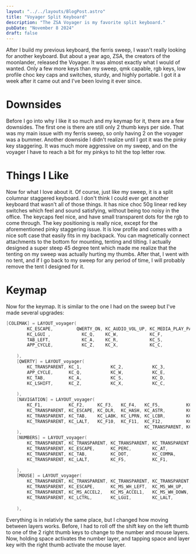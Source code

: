 ```yaml
---
layout: "../../layouts/BlogPost.astro"
title: "Voyager Split Keyboard"
description: "The ZSA Voyager is my favorite split keyboard."
pubDate: "November 8 2024"
draft: false
---
```

After I build my previous keyboard, the ferris sweep, I wasn't really looking for another keyboard. But about a year ago, ZSA, the creators of the moonlander, released the Voyager. It was almost exactly what I would of wanted. Only a few more keys than my sweep, qmk capable, rgb keys, low profile choc key caps and switches, sturdy, and highly portable. I got it a week after it came out and I've been loving it ever since.

# Downsides
Before I go into why I like it so much and my keymap for it, there are a few downsides. The first one is there are still only 2 thumb keys per side. That was my main issue with my ferris sweep, so only having 2 on the voyager was a bummer. Another downside I didn't realize until I got it was the pinky key staggering. It was much more aggressive on my sweep, and on the voyager I have to reach a bit for my pinkys to hit the top letter row.

# Things I Like
Now for what I love about it. Of course, just like my sweep, it is a split columnar staggered keyboard. I don't think I could ever get another keyboard that wasn't all of those things. It has nice choc 50g linear red key switches which feel and sound satisfying, without being too noisy in the office. The keycaps feel nice, and have small transparent dots for the rgb to come through. The key positioning is really nice, except for the aforementioned pinky staggering issue. It is low profile and comes with a nice soft case that easily fits in my backpack. You can magnetically connect attachments to the bottom for mounting, tenting and tilting. I actually designed a super steep 45 degree tent which made me realize that the tenting on my sweep was actually hurting my thumbs. After that, I went with no tent, and if I go back to my sweep for any period of time, I will probably remove the tent I designed for it.

# Keymap
Now for the keymap. It is similar to the one I had on the sweep but I've made several upgrades:

```C
[COLEMAK] = LAYOUT_voyager(
        KC_ESCAPE,         QWERTY_ON, KC_AUDIO_VOL_UP, KC_MEDIA_PLAY_PAUSE, KC_MEDIA_NEXT_TRACK, QWERTY_OFF,          MAGIC_SWAP_LCTL_LGUI,  KC_MS_BTN4,    KC_PSCREEN, KC_MS_BTN5, MAGIC_UNSWAP_LCTL_LGUI,   MAC_SPOTLIGHT,
        KC_LGUI ,            KC_Q,    KC_W,            KC_F,                KC_P,                KC_G,                KC_J,                  KC_L,          KC_U,       KC_Y,       KC_BSPACE, KC_LALT,
        TAB_LEFT,            KC_A,    KC_R,            KC_S,                KC_T,                KC_D,                KC_H,                  KC_N,          KC_E,       KC_I,       KC_O,      TAB_RIGHT,
        APP_CYCLE,           KC_Z,    KC_X,            KC_C,                KC_V,                KC_B,                KC_K,                  KC_M,          KC_COMMA,   KC_DOT,     KC_QUOTE,  APP_CYCLE_CONTROL,
                                                                            KC_LCTRL,            KC_LSHIFT,           LT(NUMBERS, KC_SPACE), MO(NAVIGATION)
    ),
    [QWERTY] = LAYOUT_voyager(
        KC_TRANSPARENT, KC_1,           KC_2,           KC_3,           KC_4,           KC_TRANSPARENT,               KC_5,           KC_6,           KC_7,           KC_8,           KC_9,           KC_0,
        APP_CYCLE,      KC_Q,           KC_W,           KC_E,           KC_R,           KC_T,                         KC_Y,           KC_U,           KC_I,           KC_O,           KC_P,           KC_TRANSPARENT,
        KC_TAB,         KC_A,           KC_S,           KC_D,           KC_F,           KC_G,                         KC_H,           KC_J,           KC_K,           KC_L,           KC_BSPACE,      KC_ENTER,
        KC_LSHIFT,      KC_Z,           KC_X,           KC_C,           KC_V,           KC_B,                         KC_N,           KC_M,           KC_TRANSPARENT, KC_TRANSPARENT, KC_TRANSPARENT, KC_TRANSPARENT,
                                                                        KC_SPACE, KC_LCTRL,                           KC_TRANSPARENT, KC_TRANSPARENT
    ),
    [NAVIGATION] = LAYOUT_voyager(
        KC_F1,          KC_F2,     KC_F3,   KC_F4,   KC_F5,          KC_F6,                                           KC_F7,          KC_F8,         KC_F9,   KC_F10,         KC_F11,    KC_F12,
        KC_TRANSPARENT, KC_ESCAPE, KC_DLR,  KC_HASH, KC_ASTR,        KC_AMPR,                                         KC_HOME,        LCTL(KC_LEFT), KC_UP,   LCTL(KC_RIGHT), KC_BSPACE, KC_TRANSPARENT,
        KC_TRANSPARENT, KC_TAB,    KC_LABK, KC_LPRN, KC_LCBR,        KC_LBRACKET,                                     KC_END,         KC_LEFT,       KC_DOWN, KC_RIGHT,       KC_ENTER,  KC_TRANSPARENT,
        KC_TRANSPARENT, KC_LALT,   KC_F10,  KC_F11,  KC_F12,         KC_GRAVE,                                        KC_PLUS,        KC_MINUS,      KC_UNDS, KC_EQUAL,       KC_SLASH,  KC_TRANSPARENT,
                                                     KC_TRANSPARENT, KC_TRANSPARENT,                                  KC_TRANSPARENT, KC_TRANSPARENT
    ),
    [NUMBERS] = LAYOUT_voyager(
        KC_TRANSPARENT, KC_TRANSPARENT, KC_TRANSPARENT, KC_TRANSPARENT, KC_TRANSPARENT, KC_TRANSPARENT,               KC_TRANSPARENT, KC_TRANSPARENT, KC_TRANSPARENT, KC_TRANSPARENT, KC_TRANSPARENT, RESET,
        KC_TRANSPARENT, KC_ESCAPE,      KC_PERC,        KC_AT,          KC_CIRC,        KC_PIPE,                      KC_MINUS,       KC_7,           KC_8,           KC_9,           KC_BSPACE,      KC_TRANSPARENT,
        KC_TRANSPARENT, KC_TAB,         KC_DOT,         KC_COMMA,       KC_SLASH,       KC_ASTR,                      KC_PLUS,        KC_4,           KC_5,           KC_6,           KC_ENTER,       KC_TRANSPARENT,
        KC_TRANSPARENT, KC_LALT,        KC_F5,          KC_F1,          KC_F2,          KC_SPACE,                     KC_EQUAL,       KC_1,           KC_2,           KC_3,           KC_0,           KC_TRANSPARENT,
                                                                        KC_TRANSPARENT, KC_TRANSPARENT,               KC_TRANSPARENT, KC_TRANSPARENT
    ),
    [MOUSE] = LAYOUT_voyager(
        KC_TRANSPARENT, KC_TRANSPARENT, KC_TRANSPARENT, KC_TRANSPARENT, KC_TRANSPARENT,      KC_TRANSPARENT,          KC_TRANSPARENT, KC_TRANSPARENT,       KC_TRANSPARENT, KC_TRANSPARENT,       KC_TRANSPARENT, KC_TRANSPARENT,
        KC_TRANSPARENT, KC_ESCAPE,      KC_MS_WH_LEFT,  KC_MS_WH_UP,    KC_MS_WH_RIGHT,      KC_PAUSE,                KC_MS_BTN5,     LGUI(LCTL(KC_LEFT)),  KC_MS_UP,       LGUI(LCTL(KC_RIGHT)), KC_BSPACE,      KC_TRANSPARENT,
        KC_TRANSPARENT, KC_MS_ACCEL2,   KC_MS_ACCEL1,   KC_MS_WH_DOWN,  KC_MS_ACCEL0,        KC_SCROLLLOCK,           KC_MS_BTN4,     KC_MS_LEFT,           KC_MS_DOWN,     KC_MS_RIGHT,          KC_ENTER,       KC_TRANSPARENT,
        KC_TRANSPARENT, KC_LCTRL,       KC_LGUI,        KC_LALT,        MAC_MISSION_CONTROL, KC_SYSTEM_SLEEP,         MAC_LOCK,       MAGIC_TOGGLE_CTL_GUI, KC_RALT,        KC_RGUI,              KC_RCTRL,       KC_TRANSPARENT,
                                                                        COLEMAK_CONTROL,     KC_TRANSPARENT,          KC_MS_BTN1,     KC_MS_BTN2
    ),
```

Everything is in relativly the same place, but I changed how moving between layers works. Before, I had to roll off the shift key on the left thumb to one of the 2 right thumb keys to change to the number and mouse layers. Now, holding space activates the number layer, and tapping space and layer key with the right thumb activate the mouse layer.
